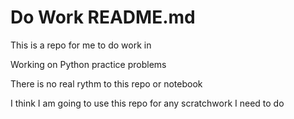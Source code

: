 # Do Work README.md

This is a repo for me to do work in

Working on Python practice problems

There is no real rythm to this repo or notebook

I think I am going to use this repo for any scratchwork I need to do


